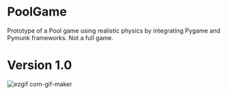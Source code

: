 # PoolGame
Prototype of a Pool game using realistic physics by integrating Pygame and Pymunk frameworks.
Not a full game.

# Version 1.0
![ezgif com-gif-maker](https://user-images.githubusercontent.com/54554621/164924829-f07750a0-74c8-4021-9d33-8ef89a3d6ab3.gif)
